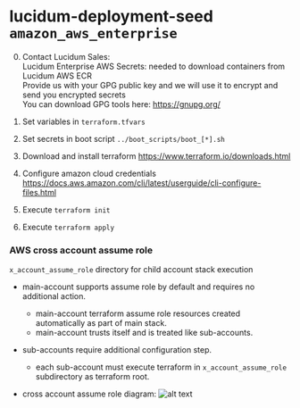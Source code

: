 # lucidum-deployment-seed `amazon_aws_enterprise`


0. Contact Lucidum Sales:\
    Lucidum Enterprise AWS Secrets: needed to download containers from Lucidum AWS ECR\
    Provide us with your GPG public key and we will use it to encrypt and send you encrypted secrets\
    You can download GPG tools here: https://gnupg.org/

1. Set variables in `terraform.tfvars`

2. Set secrets in boot script `../boot_scripts/boot_[*].sh`

3. Download and install terraform https://www.terraform.io/downloads.html

4. Configure amazon cloud credentials https://docs.aws.amazon.com/cli/latest/userguide/cli-configure-files.html

5. Execute `terraform init`

6. Execute `terraform apply`



### AWS cross account assume role

`x_account_assume_role` directory for child account stack execution

- main-account supports assume role by default and requires no additional action.
  * main-account terraform assume role resources created automatically as part of main stack.
  * main-account trusts itself and is treated like sub-accounts.

- sub-accounts require additional configuration step.
  * each sub-account must execute terraform in `x_account_assume_role` subdirectory as terraform root.

- cross account assume role diagram:
![alt text](https://github.com/LucidumInc/lucidum-deployment-seed/blob/master/assume-role.jpg?raw=true)
